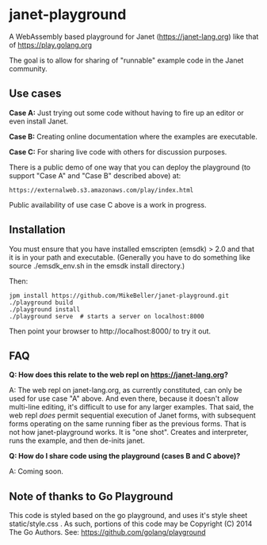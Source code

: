 # janet-playground

A WebAssembly based playground for Janet (https://janet-lang.org)
like that of https://play.golang.org

The goal is to allow for sharing of "runnable" example code
in the Janet community. 

## Use cases

**Case A:** Just trying out some code without having to fire up an editor or even install Janet.

**Case B:** Creating online documentation where the examples are executable.

**Case C:** For sharing live code with others for discussion purposes.

There is a public demo of one way that you can deploy the playground (to
support "Case A" and "Case B" described above) at:

    https://externalweb.s3.amazonaws.com/play/index.html

Public availability of use case C above is a work in progress.

## Installation

You must ensure that you have installed emscripten (emsdk) > 2.0
and that it is in your path and executable.  (Generally you have
to do something like source ./emsdk_env.sh in the emsdk install directory.)

Then:

```
jpm install https://github.com/MikeBeller/janet-playground.git
./playground build
./playground install
./playground serve  # starts a server on localhost:8000
```

Then point your browser to http://localhost:8000/ to try it out.

## FAQ

**Q: How does this relate to the web repl on https://janet-lang.org?**

A: The web repl on janet-lang.org, as currently constituted, can only be
used for use case "A" above.  And even there, because it doesn't allow
multi-line editing, it's difficult to use for any larger examples.  That
said, the web repl *does* permit sequential execution of Janet forms,
with subsequent forms operating on the same running fiber as the previous
forms.  That is not how janet-playground works.  It is "one shot".  Creates
and interpreter, runs the example, and then de-inits janet.

**Q: How do I share code using the playground (cases B and C above)?**

A: Coming soon.

## Note of thanks to Go Playground

This code is styled based on the go playground, and uses it's style
sheet static/style.css .  As such, portions of this code
may be Copyright (C) 2014 The Go Authors.  See: 
https://github.com/golang/playground

